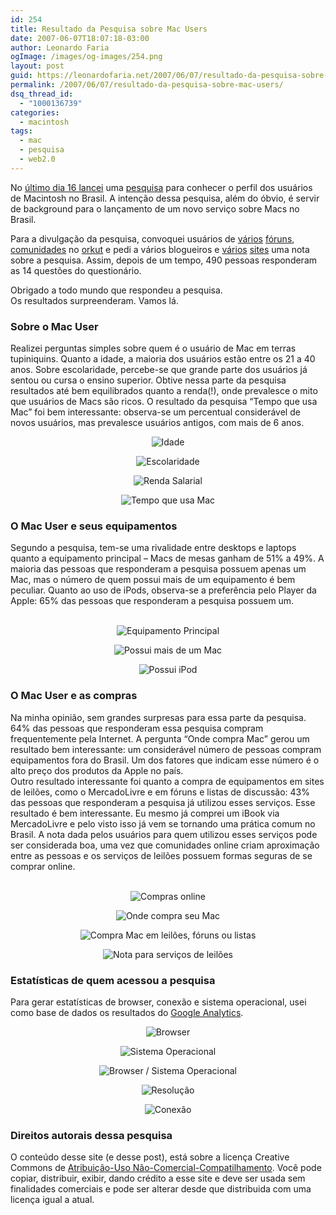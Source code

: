 ```yaml
---
id: 254
title: Resultado da Pesquisa sobre Mac Users
date: 2007-06-07T18:07:18-03:00
author: Leonardo Faria
ogImage: /images/og-images/254.png
layout: post
guid: https://leonardofaria.net/2007/06/07/resultado-da-pesquisa-sobre-mac-users/
permalink: /2007/06/07/resultado-da-pesquisa-sobre-mac-users/
dsq_thread_id:
  - "1000136739"
categories:
  - macintosh
tags:
  - mac
  - pesquisa
  - web2.0
---
```

No [último dia 16 lancei](https://leonardofaria.net/2007/05/16/pesquisa-sobre-mac-users/) uma [pesquisa](http://pesquisa.leonardofaria.net) para conhecer o perfil dos usuários de Macintosh no Brasil. A intenção dessa pesquisa, além do óbvio, é servir de background para o lançamento de um novo serviço sobre Macs no Brasil.

Para a divulgação da pesquisa, convoquei usuários de [vários](http://macpress.uol.com.br/forum/) [fóruns](http://macmais1.terra.com.br/forum/), [comunidades](http://www.orkut.com/Community.aspx?cmm=8074736) no [orkut](http://www.orkut.com) e pedi a vários blogueiros e [vários](http://applemania.info/) [sites](http://www.macmagazine.com.br/) uma nota sobre a pesquisa. Assim, depois de um tempo, 490 pessoas responderam as 14 questões do questionário.

Obrigado a todo mundo que respondeu a pesquisa.  
Os resultados surpreenderam. Vamos lá.

<!--more-->

### Sobre o Mac User

Realizei perguntas simples sobre quem é o usuário de Mac em terras tupiniquins. Quanto a idade, a maioria dos usuários estão entre os 21 a 40 anos. Sobre escolaridade, percebe-se que grande parte dos usuários já sentou ou cursa o ensino superior. Obtive nessa parte da pesquisa resultados até bem equilibrados quanto a renda(!), onde prevalesce o mito que usuários de Macs são ricos. O resultado da pesquisa &#8220;Tempo que usa Mac&#8221; foi bem interessante: observa-se um percentual considerável de novos usuários, mas prevalesce usuários antigos, com mais de 6 anos.

<center>
  <img src='/wp-content/uploads/2007/06/chart4.jpg' alt='Idade' /></p>

  <p>
    <img src='/wp-content/uploads/2007/06/chart5.jpg' alt='Escolaridade' />
  </p>

  <p>
    <img src='/wp-content/uploads/2007/06/chart6.jpg' alt='Renda Salarial' />
  </p>

  <p>
    <img src='/wp-content/uploads/2007/06/chart16.jpg' alt='Tempo que usa Mac' /><br /> </center>
  </p>

<h3 class="comments">
  O Mac User e seus equipamentos
</h3>

<p>
  Segundo a pesquisa, tem-se uma rivalidade entre desktops e laptops quanto a equipamento principal – Macs de mesas ganham de 51% a 49%. A maioria das pessoas que responderam a pesquisa possuem apenas um Mac, mas o número de quem possui mais de um equipamento é bem peculiar. Quanto ao uso de iPods, observa-se a preferência pelo Player da Apple: 65% das pessoas que responderam a pesquisa possuem um.<br />

<center>
  <br /> <img src='/wp-content/uploads/2007/06/chart7.jpg' alt='Equipamento Principal' /></p>

  <p>
    <img src='/wp-content/uploads/2007/06/chart8.jpg' alt='Possui mais de um Mac' />
  </p>

  <p>
    <img src='/wp-content/uploads/2007/06/chart10.jpg' alt='Possui iPod' /><br /> </center>
  </p>
</center>

<h3 class="comments">
  O Mac User e as compras
</h3>

<p>
  Na minha opinião, sem grandes surpresas para essa parte da pesquisa. 64% das pessoas que responderam essa pesquisa compram frequentemente pela Internet. A pergunta &#8220;Onde compra Mac&#8221; gerou um resultado bem interessante: um considerável número de pessoas compram equipamentos fora do Brasil. Um dos fatores que indicam esse número é o alto preço dos produtos da Apple no país.<br /> Outro resultado interessante foi quanto a compra de equipamentos em sites de leilões, como o MercadoLivre e em fóruns e listas de discussão: 43% das pessoas que responderam a pesquisa já utilizou esses serviços. Esse resultado é bem interessante. Eu mesmo já comprei um iBook via MercadoLivre e pelo visto isso já vem se tornando uma prática comum no Brasil. A nota dada pelos usuários para quem utilizou esses serviços pode ser considerada boa, uma vez que comunidades online criam aproximação entre as pessoas e os serviços de leilões possuem formas seguras de se comprar online.<br />

<center>
  <br /> <img src='/wp-content/uploads/2007/06/chart11.jpg' alt='Compras online' /></p>

  <p>
    <img src='/wp-content/uploads/2007/06/chart9.jpg' alt='Onde compra seu Mac' />
  </p>

  <p>
    <img src='/wp-content/uploads/2007/06/chart12.jpg' alt='Compra Mac em leilões, fóruns ou listas' />
  </p>

  <p>
    <img src='/wp-content/uploads/2007/06/chart13.jpg' alt='Nota para serviços de leilões' /><br /> </center>
  </p>
</center>

<h3 class="comments">
  Estatísticas de quem acessou a pesquisa
</h3>

<p>
  Para gerar estatísticas de browser, conexão e sistema operacional, usei como base de dados os resultados do <a href="http://www.google.com/analytics/">Google Analytics</a>.<br />

<center>
  <img src='/wp-content/uploads/2007/06/chart1.jpg' alt='Browser' /></p>

  <p>
    <img src='/wp-content/uploads/2007/06/chart2.jpg' alt='Sistema Operacional' />
  </p>

  <p>
    <img src='/wp-content/uploads/2007/06/chart31.jpg' alt='Browser / Sistema Operacional' />
  </p>

  <p>
    <img src='/wp-content/uploads/2007/06/chart15.jpg' alt='Resolução' />
  </p>

  <p>
    <img src='/wp-content/uploads/2007/06/chart14.jpg' alt='Conexão' /></center>
  </p>
</center>

<h3 class="comments">
  Direitos autorais dessa pesquisa
</h3>

<p>
  O conteúdo desse site (e desse post), está sobre a licença Creative Commons de <a href="http://creativecommons.org/licenses/by-nc-sa/2.5/br/deed.pt">Atribuição-Uso Não-Comercial-Compatilhamento</a>. Você pode copiar, distribuir, exibir, dando crédito a esse site e deve ser usada sem finalidades comerciais e pode ser alterar desde que distribuida com uma licença igual a atual.
</p>
